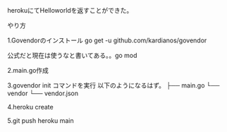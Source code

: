 herokuにてHelloworldを返すことができた。

やり方

1.Govendorのインストール
go get -u github.com/kardianos/govendor

公式だと現在は使うなと書いてある。。go mod

2.main.go作成

3.govendor init コマンドを実行
以下のようになるはず。
├── main.go
└── vendor
    └── vendor.json

4.heroku create

5.git push heroku main

